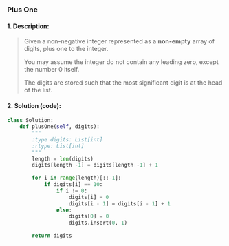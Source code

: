 ### Plus One

#### 1. Description:

> Given a non-negative integer represented as a **non-empty** array of digits, plus one to the integer.
>
> You may assume the integer do not contain any leading zero, except the number 0 itself.
>
> The digits are stored such that the most significant digit is at the head of the list.

#### 2. Solution (code):
```python
class Solution:
    def plusOne(self, digits):
        """
        :type digits: List[int]
        :rtype: List[int]
        """
        length = len(digits)
        digits[length -1] = digits[length -1] + 1
        
        for i in range(length)[::-1]:
            if digits[i] == 10:
                if i != 0:
                    digits[i] = 0
                    digits[i - 1] = digits[i - 1] + 1
                else:
                    digits[0] = 0
                    digits.insert(0, 1)
                        
        return digits
```